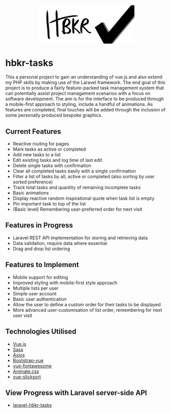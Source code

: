 <p align="center"><img src="https://github.com/henrybkr/hbkr-tasks/blob/master/src/assets/images/logo1_dark.svg" width="300"></p>

# hbkr-tasks

This a personal project to gain an understanding of vue.js and also extend my PHP skills by making use of the Laravel framework. The end goal of this project is to produce a fairly feature-packed task management system that can potentially assist project management scenarios with a focus on software development. The aim is for the interface to be produced through a mobile-first approach to styling, include a handful of animations. As features are completed, final touches will be added through the inclusion of some personally produced bespoke graphics.

## Current Features
* Reactive routing for pages
* Mark tasks as active or completed
* Add new tasks to a list
* Edit existing tasks and log time of last edit
* Delete single tasks with confirmation
* Clear all completed tasks easily with a single confirmation
* Filter a list of tasks by all, active or completed (also sorting by user sorted preference)
* Track total tasks and quantity of remaining incomplete tasks
* Basic animations
* Display reactive random inspirational quote when task list is empty
* Pin important task to top of the list
* (Basic level) Remembering user-preferred order for next visit

## Features in Progress
* Laravel REST API implementation for storing and retrieving data
* Data validation, require data where essential
* Drag and drop list ordering

## Features to Implement
* Mobile support for editing
* Improved styling with mobile-first style approach
* Multiple lists per user
* Simple user account
* Basic user authentication
* Allow the user to define a custom order for their tasks to be displayed
* More advanced user-customisation of list order, remembering for next user visit

## Technologies Utilised
* [Vue.js](https://github.com/vuejs/vue)
* [Sass](https://github.com/sass/sass)
* [Axios](https://github.com/axios/axios)
* [Bootstrap-vue](https://bootstrap-vue.js.org)
* [vue-fontawesome](https://github.com/FortAwesome/vue-fontawesome)
* [Animate.css](https://daneden.github.io/animate.css)
* [vue-slicksort](https://github.com/Jexordexan/vue-slicksort)

## View Progress with Laravel server-side API 
* [laravel-hbkr-tasks](https://github.com/henrybkr/laravel-hbkr-tasks)